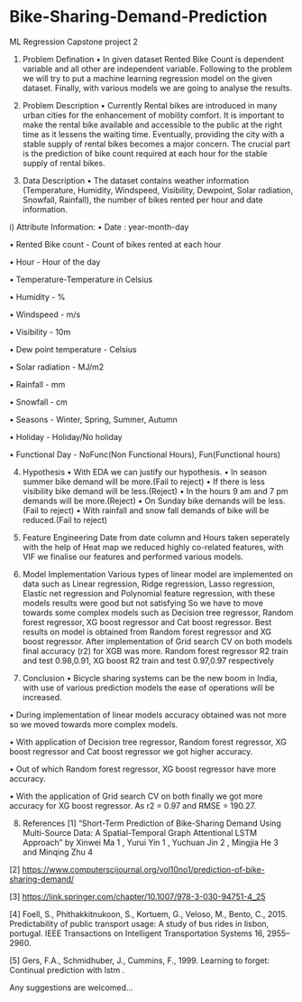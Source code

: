 # Bike-Sharing-Demand-Prediction
ML Regression Capstone project 2

1) Problem Defination
• In given dataset Rented Bike Count is dependent variable and all other are independent variable. Following to the problem we will try to put a machine learning regression model on the given dataset. Finally, with various models we are going to analyse the results.

2) Problem Description
• Currently Rental bikes are introduced in many urban cities for the enhancement of mobility comfort. It is important to make the rental bike available and accessible to the public at the right time as it lessens the waiting time. Eventually, providing the city with a stable supply of rental bikes becomes a major concern. The crucial part is the prediction of bike count required at each hour for the stable supply of rental bikes.

3) Data Description
• The dataset contains weather information (Temperature, Humidity, Windspeed, Visibility, Dewpoint, Solar radiation, Snowfall, Rainfall), the number of bikes rented per hour and date information.

i) Attribute Information:
• Date : year-month-day

• Rented Bike count - Count of bikes rented at each hour

• Hour - Hour of the day

• Temperature-Temperature in Celsius

• Humidity - %

• Windspeed - m/s

• Visibility - 10m

• Dew point temperature - Celsius

• Solar radiation - MJ/m2

• Rainfall - mm

• Snowfall - cm

• Seasons - Winter, Spring, Summer, Autumn

• Holiday - Holiday/No holiday

• Functional Day - NoFunc(Non Functional Hours), Fun(Functional hours)

4) Hypothesis
• With EDA we can justify our hypothesis. • In season summer bike demand will be more.(Fail to reject) • If there is less visibility bike demand will be less.(Reject) • In the hours 9 am and 7 pm demands will be more.(Reject) • On Sunday bike demands will be less.(Fail to reject) • With rainfall and snow fall demands of bike will be reduced.(Fail to reject)

5) Feature Engineering
Date from date column and Hours taken seperately with the help of Heat map we reduced highly co-related features, with VIF we finalise our features and performed various models.

6) Model Implementation
Various types of linear model are implemented on data such as Linear regression, Ridge regression, Lasso regression, Elastic net regression and Polynomial feature regression, with these models results were good but not satisfying So we have to move towards some complex models such as Decision tree regressor, Random forest regressor, XG boost regressor and Cat boost regressor. Best results on model is obtained from Random forest regressor and XG boost regressor. After implementation of Grid search CV on both models final accuracy (r2) for XGB was more. Random forest regressor R2 train and test 0.98,0.91, XG boost R2 train and test 0.97,0.97 respectively

7) Conclusion
• Bicycle sharing systems can be the new boom in India, with use of various prediction models the ease of operations will be increased.

• During implementation of linear models accuracy obtained was not more so we moved towards more complex models.

• With application of Decision tree regressor, Random forest regressor, XG boost regressor and Cat boost regressor we got higher accuracy.

• Out of which Random forest regressor, XG boost regressor have more accuracy.

• With the application of Grid search CV on both finally we got more accuracy for XG boost regressor. As r2 = 0.97 and RMSE = 190.27.

8) References
[1] “Short-Term Prediction of Bike-Sharing Demand Using Multi-Source Data: A Spatial-Temporal Graph Attentional LSTM Approach” by Xinwei Ma 1 , Yurui Yin 1 , Yuchuan Jin 2 , Mingjia He 3 and Minqing Zhu 4

[2] https://www.computerscijournal.org/vol10no1/prediction-of-bike-sharing-demand/

[3] https://link.springer.com/chapter/10.1007/978-3-030-94751-4_25

[4] Foell, S., Phithakkitnukoon, S., Kortuem, G., Veloso, M., Bento, C., 2015. Predictability of public transport usage: A study of bus rides in lisbon, portugal. IEEE Transactions on Intelligent Transportation Systems 16, 2955–2960.

[5] Gers, F.A., Schmidhuber, J., Cummins, F., 1999. Learning to forget: Continual prediction with lstm .

Any suggestions are welcomed...
